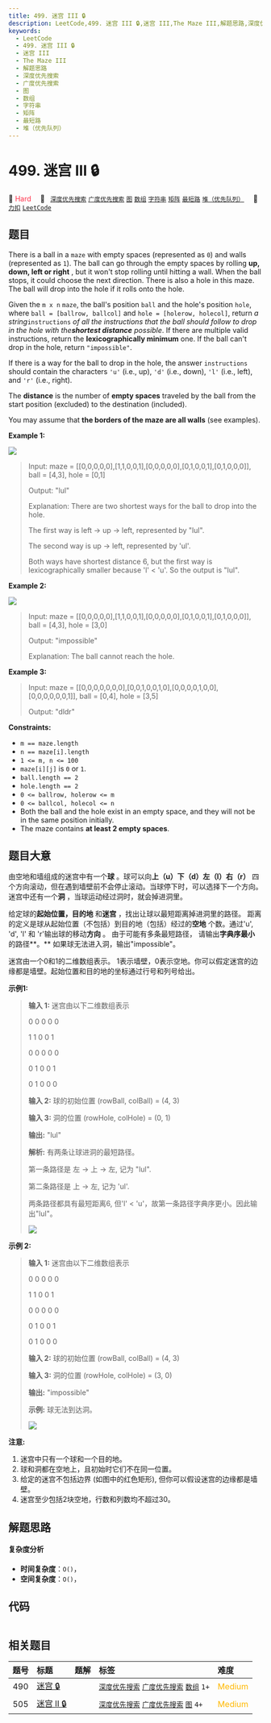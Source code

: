 ```yaml
---
title: 499. 迷宫 III 🔒
description: LeetCode,499. 迷宫 III 🔒,迷宫 III,The Maze III,解题思路,深度优先搜索,广度优先搜索,图,数组,字符串,矩阵,最短路,堆（优先队列）
keywords:
  - LeetCode
  - 499. 迷宫 III 🔒
  - 迷宫 III
  - The Maze III
  - 解题思路
  - 深度优先搜索
  - 广度优先搜索
  - 图
  - 数组
  - 字符串
  - 矩阵
  - 最短路
  - 堆（优先队列）
---
```


# 499. 迷宫 III 🔒

🔴 <font color=#ff334b>Hard</font>&emsp; 🔖&ensp; [`深度优先搜索`](/tag/depth-first-search.md) [`广度优先搜索`](/tag/breadth-first-search.md) [`图`](/tag/graph.md) [`数组`](/tag/array.md) [`字符串`](/tag/string.md) [`矩阵`](/tag/matrix.md) [`最短路`](/tag/shortest-path.md) [`堆（优先队列）`](/tag/heap-priority-queue.md)&emsp; 🔗&ensp;[`力扣`](https://leetcode.cn/problems/the-maze-iii) [`LeetCode`](https://leetcode.com/problems/the-maze-iii)

## 题目

There is a ball in a `maze` with empty spaces (represented as `0`) and walls
(represented as `1`). The ball can go through the empty spaces by rolling
**up, down, left or right** , but it won't stop rolling until hitting a wall.
When the ball stops, it could choose the next direction. There is also a hole
in this maze. The ball will drop into the hole if it rolls onto the hole.

Given the `m x n` `maze`, the ball's position `ball` and the hole's position
`hole`, where `ball = [ballrow, ballcol]` and `hole = [holerow, holecol]`,
return _a string_`instructions` _of all the instructions that the ball should
follow to drop in the hole with the**shortest distance** possible_. If there
are multiple valid instructions, return the **lexicographically minimum** one.
If the ball can't drop in the hole, return `"impossible"`.

If there is a way for the ball to drop in the hole, the answer `instructions`
should contain the characters `'u'` (i.e., up), `'d'` (i.e., down), `'l'`
(i.e., left), and `'r'` (i.e., right).

The **distance** is the number of **empty spaces** traveled by the ball from
the start position (excluded) to the destination (included).

You may assume that **the borders of the maze are all walls** (see examples).



**Example 1:**

![](https://fastly.jsdelivr.net/gh/doocs/leetcode@main/solution/0400-0499/0499.The%20Maze%20III/images/maze3-1-grid.jpg)

> Input: maze = [[0,0,0,0,0],[1,1,0,0,1],[0,0,0,0,0],[0,1,0,0,1],[0,1,0,0,0]], ball = [4,3], hole = [0,1]
> 
> Output: "lul"
> 
> Explanation: There are two shortest ways for the ball to drop into the hole.
> 
> The first way is left -> up -> left, represented by "lul".
> 
> The second way is up -> left, represented by 'ul'.
> 
> Both ways have shortest distance 6, but the first way is lexicographically smaller because 'l' < 'u'. So the output is "lul".

**Example 2:**

![](https://fastly.jsdelivr.net/gh/doocs/leetcode@main/solution/0400-0499/0499.The%20Maze%20III/images/maze3-2-grid.jpg)

> Input: maze = [[0,0,0,0,0],[1,1,0,0,1],[0,0,0,0,0],[0,1,0,0,1],[0,1,0,0,0]], ball = [4,3], hole = [3,0]
> 
> Output: "impossible"
> 
> Explanation: The ball cannot reach the hole.

**Example 3:**

> Input: maze = [[0,0,0,0,0,0,0],[0,0,1,0,0,1,0],[0,0,0,0,1,0,0],[0,0,0,0,0,0,1]], ball = [0,4], hole = [3,5]
> 
> Output: "dldr"

**Constraints:**

  * `m == maze.length`
  * `n == maze[i].length`
  * `1 <= m, n <= 100`
  * `maze[i][j]` is `0` or `1`.
  * `ball.length == 2`
  * `hole.length == 2`
  * `0 <= ballrow, holerow <= m`
  * `0 <= ballcol, holecol <= n`
  * Both the ball and the hole exist in an empty space, and they will not be in the same position initially.
  * The maze contains **at least 2 empty spaces**.


## 题目大意

由空地和墙组成的迷宫中有一个**球** 。球可以向**上（u）下（d）左（l）右（r）**
四个方向滚动，但在遇到墙壁前不会停止滚动。当球停下时，可以选择下一个方向。迷宫中还有一个**洞** ，当球运动经过洞时，就会掉进洞里。

给定球的**起始位置，目的地** 和**迷宫** ，找出让球以最短距离掉进洞里的路径。 距离的定义是球从起始位置（不包括）到目的地（包括）经过的**空地**
个数。通过'u', 'd', 'l' 和 'r'输出球的移动**方向** 。 由于可能有多条最短路径， 请输出**字典序最小** 的路径**。**
如果球无法进入洞，输出"impossible"。

迷宫由一个0和1的二维数组表示。 1表示墙壁，0表示空地。你可以假定迷宫的边缘都是墙壁。起始位置和目的地的坐标通过行号和列号给出。



**示例1:**

> 
> 
> 
> 
> 
> **输入 1:** 迷宫由以下二维数组表示
> 
> 
> 
> 0 0 0 0 0
> 
> 1 1 0 0 1
> 
> 0 0 0 0 0
> 
> 0 1 0 0 1
> 
> 0 1 0 0 0
> 
> 
> 
> **输入 2:** 球的初始位置 (rowBall, colBall) = (4, 3)
> 
> **输入 3:** 洞的位置 (rowHole, colHole) = (0, 1)
> 
> 
> 
> **输出:** "lul"
> 
> 
> 
> **解析:** 有两条让球进洞的最短路径。
> 
> 第一条路径是 左 -> 上 -> 左, 记为 "lul".
> 
> 第二条路径是 上 -> 左, 记为 'ul'.
> 
> 两条路径都具有最短距离6, 但'l' < 'u'，故第一条路径字典序更小。因此输出"lul"。
> 
> ![](https://fastly.jsdelivr.net/gh/doocs/leetcode@main/solution/0400-0499/0499.The%20Maze%20III/images/maze_2_example_1.png)
> 
> 

**示例  2:**

> 
> 
> 
> 
> 
> **输入 1:** 迷宫由以下二维数组表示
> 
> 
> 
> 0 0 0 0 0
> 
> 1 1 0 0 1
> 
> 0 0 0 0 0
> 
> 0 1 0 0 1
> 
> 0 1 0 0 0
> 
> 
> 
> **输入 2:** 球的初始位置 (rowBall, colBall) = (4, 3)
> 
> **输入 3:** 洞的位置 (rowHole, colHole) = (3, 0)
> 
> 
> 
> **输出:** "impossible"
> 
> 
> 
> **示例:** 球无法到达洞。
> 
> ![](https://fastly.jsdelivr.net/gh/doocs/leetcode@main/solution/0400-0499/0499.The%20Maze%20III/images/maze_2_example_2.png)
> 
> 



**注意:**

  1. 迷宫中只有一个球和一个目的地。
  2. 球和洞都在空地上，且初始时它们不在同一位置。
  3. 给定的迷宫不包括边界 (如图中的红色矩形), 但你可以假设迷宫的边缘都是墙壁。
  4. 迷宫至少包括2块空地，行数和列数均不超过30。


## 解题思路

#### 复杂度分析

- **时间复杂度**：`O()`，
- **空间复杂度**：`O()`，

## 代码

```javascript

```

## 相关题目

<!-- prettier-ignore -->
| 题号 | 标题 | 题解 | 标签 | 难度 |
| :------: | :------ | :------: | :------ | :------ |
| 490 | [迷宫 🔒](https://leetcode.com/problems/the-maze) |  |  [`深度优先搜索`](/tag/depth-first-search.md) [`广度优先搜索`](/tag/breadth-first-search.md) [`数组`](/tag/array.md) `1+` | <font color=#ffb800>Medium</font> |
| 505 | [迷宫 II 🔒](https://leetcode.com/problems/the-maze-ii) |  |  [`深度优先搜索`](/tag/depth-first-search.md) [`广度优先搜索`](/tag/breadth-first-search.md) [`图`](/tag/graph.md) `4+` | <font color=#ffb800>Medium</font> |
